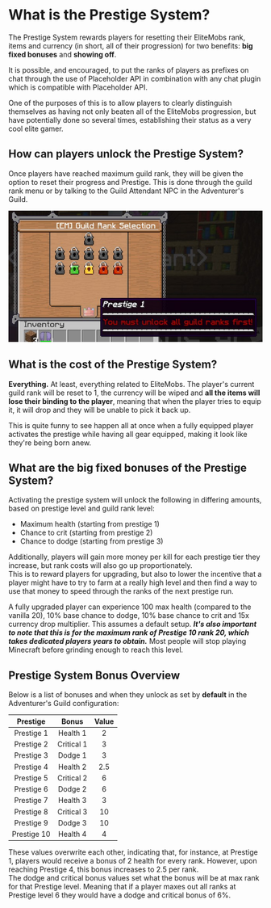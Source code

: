 # What is the Prestige System?

The Prestige System rewards players for resetting their EliteMobs rank, items and currency (in short, all of their progression) for two benefits: **big fixed bonuses** and **showing off**.

It is possible, and encouraged, to put the ranks of players as prefixes on chat through the use of Placeholder API in combination with any chat plugin which is compatible with Placeholder API.

One of the purposes of this is to allow players to clearly distinguish themselves as having not only beaten all of the EliteMobs progression, but have potentially done so several times, establishing their status as a very cool elite gamer.

## How can players unlock the Prestige System?

Once players have reached maximum guild rank, they will be given the option to reset their progress and Prestige. This is done through the guild rank menu or by talking to the Guild Attendant NPC in the Adventurer's Guild.

<div align="center">

![prestige_guild_rank.jpg](../../../img/wiki/prestige_guild_rank.jpg)

</div>

## What is the cost of the Prestige System?

**Everything.** At least, everything related to EliteMobs. The player's current guild rank will be reset to 1, the currency will be wiped and **all the items will lose their binding to the player**, meaning that when the player tries to equip it, it will drop and they will be unable to pick it back up.

This is quite funny to see happen all at once when a fully equipped player activates the prestige while having all gear equipped, making it look like they're being born anew.

## What are the big fixed bonuses of the Prestige System?

Activating the prestige system will unlock the following in differing amounts, based on prestige level and guild rank level:

- Maximum health (starting from prestige 1)
- Chance to crit (starting from prestige 2)
- Chance to dodge (starting from prestige 3)

Additionally, players will gain more money per kill for each prestige tier they increase, but rank costs will also go up proportionately. <br>This is to reward players for upgrading, but also to lower the incentive that a player might have to try to farm at a really high level and then find a way to use that money to speed through the ranks of the next prestige run.

A fully upgraded player can experience 100 max health (compared to the vanilla 20), 10% base chance to dodge, 10% base chance to crit and 15x currency drop multiplier. This assumes a default setup. ***It's also important to note that this is for the maximum rank of Prestige 10 rank 20, which takes dedicated players years to obtain.*** Most people will stop playing Minecraft before grinding enough to reach this level.

## Prestige System Bonus Overview
Below is a list of bonuses and when they unlock as set by **default** in the Adventurer's Guild configuration:

<div align="center">

| Prestige |   Bonus    | Value |
|:--------:|:----------:|:-----:|
| Prestige 1  |  Health 1  |   2   |
| Prestige 2  | Critical 1 |   3   | Actually 3
| Prestige 3  |  Dodge 1   |   3   | Actually 4
| Prestige 4  |  Health 2  |  2.5  |
| Prestige 5  | Critical 2 |   6   |
| Prestige 6  |  Dodge 2   |   6   |
| Prestige 7  |  Health 3  |   3   |
| Prestige 8  | Critical 3 |  10   |
| Prestige 9  |  Dodge 3   |  10   |
| Prestige 10 |  Health 4  |   4   |

</div>

These values overwrite each other, indicating that, for instance, at Prestige 1, players would receive a bonus of 2 health for every rank. However, upon reaching Prestige 4, this bonus increases to 2.5 per rank.
<br>The dodge and critical bonus values set what the bonus will be at max rank for that Prestige level. Meaning that if a player maxes out all ranks at Prestige level 6 they would have a dodge and critical bonus of 6%.